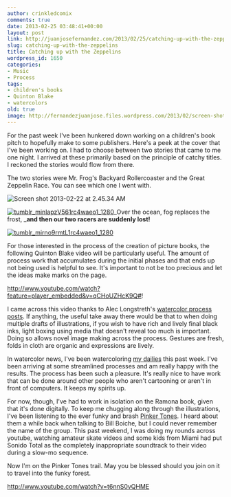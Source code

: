 ```yaml
---
author: crinkledcomix
comments: true
date: 2013-02-25 03:48:41+00:00
layout: post
link: http://juanjosefernandez.com/2013/02/25/catching-up-with-the-zeppelins/
slug: catching-up-with-the-zeppelins
title: Catching up with the Zeppelins
wordpress_id: 1650
categories:
- Music
- Process
tags:
- children's books
- Quinton Blake
- watercolors
old: true
image: http://fernandezjuanjose.files.wordpress.com/2013/02/screen-shot-2013-02-22-at-2-45-34-am.png
---
```


For the past week I've been hunkered down working on a children's book pitch to hopefully make to some publishers. Here's a peek at the cover that I've been working on. I had to choose between two stories that came to me one night. I arrived at these primarily based on the principle of catchy titles. I reckoned the stories would flow from there.

The two stories were Mr. Frog's Backyard Rollercoaster and the Great Zeppelin Race. You can see which one I went with.

![Screen shot 2013-02-22 at 2.45.34 AM](http://fernandezjuanjose.files.wordpress.com/2013/02/screen-shot-2013-02-22-at-2-45-34-am.png)


[![tumblr_minlapzV561rc4waeo1_1280](http://fernandezjuanjose.files.wordpress.com/2013/02/tumblr_minlapzv561rc4waeo1_1280.png)](http://fernandezjuanjose.files.wordpress.com/2013/02/tumblr_minlapzv561rc4waeo1_1280.png)_Over the ocean, fog replaces the frost,
___and then our two racers are suddenly lost!__


[![tumblr_mirno9rmtL1rc4waeo1_1280](http://fernandezjuanjose.files.wordpress.com/2013/02/tumblr_mirno9rmtl1rc4waeo1_1280.png)](http://fernandezjuanjose.files.wordpress.com/2013/02/tumblr_mirno9rmtl1rc4waeo1_1280.png)

For those interested in the process of the creation of picture books, the following Quinton Blake video will be particularly useful. The amount of process work that accumulates during the initial phases and that ends up not being used is helpful to see. It's important to not be too precious and let the ideas make marks on the page.

http://www.youtube.com/watch?feature=player_embedded&v=qCHoUZHcK9Q#!

I came across this video thanks to Alec Longstreth's [watercolor process posts](http://www.aleclongstreth.com/2013/01/100-watercolors-process-part-2.html). If anything, the useful take away there would be that to when doing multiple drafts of illustrations, if you wish to have rich and lively final black inks, light boxing using media that doesn't reveal too much is important. Doing so allows novel image making across the process. Gestures are fresh, folds in cloth are organic and expressions are lively.

In watercolor news, I've been watercoloring [my dailies](http://crinklesnsmudges.tumblr.com/post/43756105213/crinkled-dailies-24-canis-minor) this past week. I've been arriving at some streamlined processes and am really happy with the results. The process has been such a pleasure. It's really nice to have work that can be done around other people who aren't cartooning or aren't in front of computers. It keeps my spirits up.

For now, though, I've had to work in isolation on the Ramona book, given that it's done digitally. To keep me chugging along through the illustrations, I've been listening to the ever funky and brash [Pinker Tones](http://www.thepinkertones.com/). I heard about them a while back when talking to Bill Boiche, but I could never remember the name of the group. This past weekend, I was doing my rounds across youtube, watching amateur skate videos and some kids from Miami had put Sonido Total as the completely inappropriate soundtrack to their video during a slow-mo sequence.

Now I'm on the Pinker Tones trail. May you be blessed should you join on it to travel into the funky forest.

http://www.youtube.com/watch?v=t6nnS0vQHME
